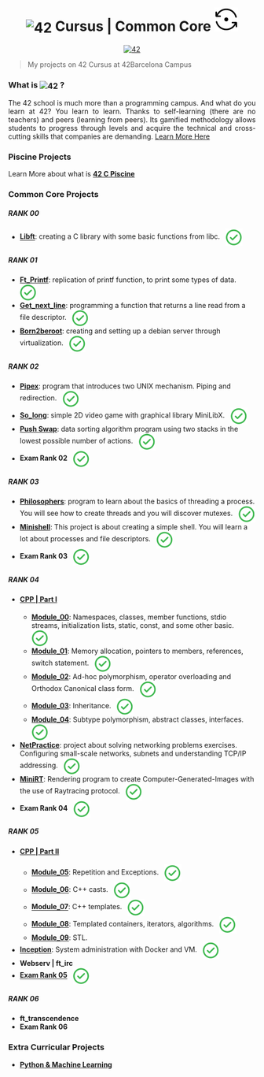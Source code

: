 <!--HEADER-->
<h1 align="center">
 <picture>
  <source media="(prefers-color-scheme: dark)" srcset="https://cdn.simpleicons.org/42/white">
  <img alt="42" width=40 align="center" src="https://cdn.simpleicons.org/42/Black">
 </picture>
 Cursus |
 Common Core
<img src="resources/InProgress.svg">
</h1>
<!--FINISH HEADER-->
<div align="center">
<a href='https://profile.intra.42.fr/users/jcheel-n' target="_blank"><img alt='42' src='https://img.shields.io/badge/Barcelona-000000?logo=42&logoColor=White'/></a>
</div>

> My projects on 42 Cursus at 42Barcelona Campus

<!--<div align="right">
<a href="https://github.com/JaeSeoKim/badge42"><img width=500 src="https://badge42.vercel.app/api/v2/clfo781th000608l4lo1z8jb2/stats?cursusId=21&coalitionId=205" alt="jcheel-n's 42 stats" /></a>
</div>-->

<h3>
What is
 <picture>
  <source media="(prefers-color-scheme: dark)" srcset="https://cdn.simpleicons.org/42/white">
  <img alt="42" width=32 align="center" src="https://cdn.simpleicons.org/42/Black">
 </picture>
 ?
</h3>
<p style='text-align: justify;'>
The 42 school is much more than a programming campus. And what do you learn at 42? You learn to learn. Thanks to self-learning (there are no teachers) and peers (learning from peers). Its gamified methodology allows students to progress through levels and acquire the technical and cross-cutting skills that companies are demanding.
<a href="https://42.fr/en/the-program/innovative-learning/">Learn More Here</a></p>

### Piscine Projects
Learn More about what is **[42 C Piscine](https://github.com/josephcheel/42-Piscine)**

### Common Core Projects
##### RANK 00
* **[Libft](https://github.com/josephcheel/42-Libft)**: creating a C library with some basic functions from libc. &nbsp;&nbsp;<img align="center" src="https://raw.githubusercontent.com/josephcheel/readme/main/resources/check.svg">
##### RANK 01
* **[Ft_Printf](https://github.com/josephcheel/42-Ft_Printf)**: replication of printf function, to print some types of data. &nbsp;&nbsp;<img align="center"  src="https://raw.githubusercontent.com/josephcheel/readme/main/resources/check.svg">
* **[Get_next_line](https://github.com/josephcheel/42-Get_next_line)**: programming a function that returns a line read from a file descriptor. &nbsp;&nbsp;<img align="center" src="https://raw.githubusercontent.com/josephcheel/readme/main/resources/check.svg">
* **[Born2beroot](https://github.com/josephcheel/42-Born2beroot)**: creating and setting up a debian server through virtualization. &nbsp;&nbsp;<img align="center" src="https://raw.githubusercontent.com/josephcheel/readme/main/resources/check.svg">
##### RANK 02
* **[Pipex](https://github.com/josephcheel/42-Pipex)**: program that introduces two UNIX mechanism. Piping and redirection. &nbsp;&nbsp;<img align="center" src="https://raw.githubusercontent.com/josephcheel/readme/main/resources/check.svg">
* **[So_long](https://github.com/josephcheel/42-So_long)**: simple 2D video game with graphical library MiniLibX. &nbsp;&nbsp;<img align="center" src="https://raw.githubusercontent.com/josephcheel/readme/main/resources/check.svg">
* **[Push Swap](https://github.com/josephcheel/42-Push_Swap)**: data sorting algorithm program using two stacks in the lowest possible number of actions. &nbsp;&nbsp;<img align="center" src="https://raw.githubusercontent.com/josephcheel/readme/main/resources/check.svg">
* **Exam Rank 02** &nbsp;&nbsp;<img align="center" src="https://raw.githubusercontent.com/josephcheel/readme/main/resources/check.svg">
##### RANK 03
* **[Philosophers](https://github.com/josephcheel/42-Philosophers)**: program to learn about the basics of threading a process. You will see how to create threads and you will discover mutexes. &nbsp;&nbsp;<img align="center" src="https://raw.githubusercontent.com/josephcheel/readme/main/resources/check.svg">
* **[Minishell](https://github.com/josephcheel/42-Minishell)**: This project is about creating a simple shell. You will learn a lot about processes and file descriptors. &nbsp;&nbsp;<img align="center" src="https://raw.githubusercontent.com/josephcheel/readme/main/resources/check.svg">
* **Exam Rank 03** &nbsp;&nbsp;<img align="center" src="https://raw.githubusercontent.com/josephcheel/readme/main/resources/check.svg">
##### RANK 04
* #### [CPP | Part I](https://github.com/josephcheel/42-CPP)
  * **[Module_00](https://github.com/josephcheel/42-CPP/tree/main/CPP_Module_00)**: Namespaces, classes, member functions, stdio streams, initialization lists, static, const, and some other basic. &nbsp;&nbsp;<img align="center" src="https://raw.githubusercontent.com/josephcheel/readme/main/resources/check.svg">
  * **[Module_01](https://github.com/josephcheel/42-CPP/tree/main/CPP_Module_01)**: Memory allocation, pointers to members, references, switch statement. &nbsp;&nbsp;<img align="center" src="https://raw.githubusercontent.com/josephcheel/readme/main/resources/check.svg">
  * **[Module_02](https://github.com/josephcheel/42-CPP/tree/main/CPP_Module_02)**: Ad-hoc polymorphism, operator overloading and Orthodox Canonical class form. &nbsp;&nbsp;<img align="center" src="https://raw.githubusercontent.com/josephcheel/readme/main/resources/check.svg">
  * **[Module_03](https://github.com/josephcheel/42-CPP/tree/main/CPP_Module_03)**: Inheritance. &nbsp;&nbsp;<img align="center" src="https://raw.githubusercontent.com/josephcheel/readme/main/resources/check.svg">
  * **[Module_04](https://github.com/josephcheel/42-CPP/tree/main/CPP_Module_04)**: Subtype polymorphism, abstract classes, interfaces. &nbsp;&nbsp;<img align="center" src="https://raw.githubusercontent.com/josephcheel/readme/main/resources/check.svg">
* **[NetPractice](https://github.com/josephcheel/42-NetPractice)**: project about solving networking problems exercises. Configuring small-scale networks, subnets and understanding TCP/IP addressing. &nbsp;&nbsp;<img align="center" src="https://raw.githubusercontent.com/josephcheel/readme/main/resources/check.svg">
* **[MiniRT](https://github.com/josephcheel/42-MiniRT)**: Rendering program to create Computer-Generated-Images with the use of Raytracing protocol. &nbsp;&nbsp;<img align="center" src="https://raw.githubusercontent.com/josephcheel/readme/main/resources/check.svg">
* **Exam Rank 04** &nbsp;&nbsp;<img align="center" src="https://raw.githubusercontent.com/josephcheel/readme/main/resources/check.svg">
 ##### RANK 05
* #### [CPP | Part II](https://github.com/josephcheel/42-CPP)
  * **[Module_05](https://github.com/josephcheel/42-CPP/tree/main/CPP_Module_05)**: Repetition and Exceptions. &nbsp;&nbsp;<img align="center" src="https://raw.githubusercontent.com/josephcheel/readme/main/resources/check.svg">
  * **[Module_06](https://github.com/josephcheel/42-CPP/tree/main/CPP_Module_06)**: C++ casts. &nbsp;&nbsp;<img align="center" src="https://raw.githubusercontent.com/josephcheel/readme/main/resources/check.svg">
  * **[Module_07](https://github.com/josephcheel/42-CPP/tree/main/CPP_Module_07)**: C++ templates. &nbsp;&nbsp;<img align="center" src="https://raw.githubusercontent.com/josephcheel/readme/main/resources/check.svg">
  * **[Module_08](https://github.com/josephcheel/42-CPP/tree/main/CPP_Module_08)**: Templated containers, iterators, algorithms. &nbsp;&nbsp;<img align="center" src="https://raw.githubusercontent.com/josephcheel/readme/main/resources/check.svg">
  * **[Module_09](https://github.com/josephcheel/42-CPP/tree/main/CPP_Module_09)**: STL.
* **[Inception](https://github.com/josephcheel/42-Inception)**: System administration with Docker and VM.  &nbsp;&nbsp;<img align="center" src="https://raw.githubusercontent.com/josephcheel/readme/main/resources/check.svg">
* **Webserv | ft_irc**
* **[Exam Rank 05](https://github.com/josephcheel/42-Exam-Rank-05)** &nbsp;&nbsp;<img align="center" src="https://raw.githubusercontent.com/josephcheel/readme/main/resources/check.svg">
 ##### RANK 06
* **ft_transcendence**
* **Exam Rank 06**

### Extra Curricular Projects
* **[Python & Machine Learning](https://github.com/josephcheel/42-Python-Machine-Learning)**

